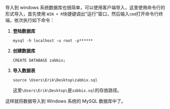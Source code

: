 导入到 windows 系统数据库也很简单，可以使用客户端导入，这里使用命令行的形式导入，首先使用 `WIN + R`快捷键调出“运行”窗口，然后输入`cmd`打开命令行终端，依次执行如下命令：

1. **登陆数据库**

   ```shell
   mysql -h localhost -u root -p******
   ```

2. **创建数据库**

   ```shell
   CREATE DATABASE zabbix;
   ```

3. **导入数据表**

   ```shell
   source \Users\Erik\Desktop\zabbix.sql
   ```

   这里`\Users\Erik\Desktop\`是`zabbix.sql`的存放路径。

这样就将数据导入到 Windows 系统的 MySQL 数据库中了。

